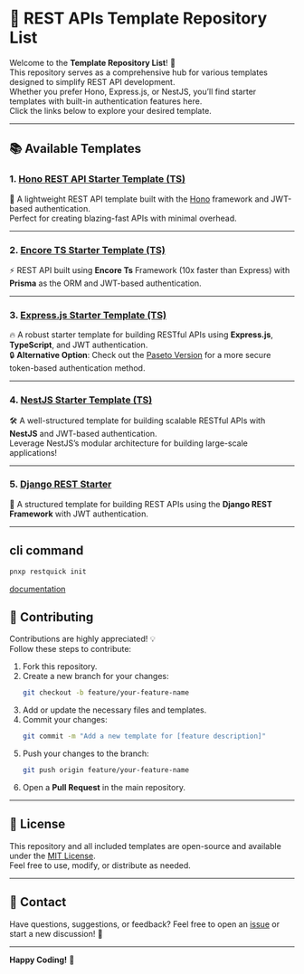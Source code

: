 # 🚀 **REST APIs Template Repository List**

Welcome to the **Template Repository List**! 🎉  
This repository serves as a comprehensive hub for various templates designed to simplify REST API development.  
Whether you prefer Hono, Express.js, or NestJS, you’ll find starter templates with built-in authentication features here.  
Click the links below to explore your desired template.

---

## 📚 **Available Templates**

### 1. [Hono REST API Starter Template (TS)](https://github.com/denisetiya/hono-jwt-template.git)  
🚀 A lightweight REST API template built with the [Hono](https://hono.dev/) framework and JWT-based authentication.  
Perfect for creating blazing-fast APIs with minimal overhead.

---

### 2. [Encore TS Starter Template (TS)](https://github.com/denisetiya/encore-ts-auth.git)  
⚡ REST API built using **Encore Ts** Framework (10x faster than Express) with **Prisma** as the ORM and JWT-based authentication.

---

### 3. [Express.js Starter Template (TS)](https://github.com/denisetiya/typeExpress-jwt-template.git)  
🔥 A robust starter template for building RESTful APIs using **Express.js**, **TypeScript**, and JWT authentication.  
🔒 **Alternative Option**: Check out the [Paseto Version](https://github.com/denisetiya/TS-Express-Paseto-template.git) for a more secure token-based authentication method.

---

### 4. [NestJS Starter Template (TS)](https://github.com/denisetiya/nest-jwt-template.git)  
🛠 A well-structured template for building scalable RESTful APIs with **NestJS** and JWT-based authentication.  
Leverage NestJS’s modular architecture for building large-scale applications!

---

### 5. [Django REST Starter](https://github.com/denisetiya/django-rest-template.git)  
🎯 A structured template for building REST APIs using the **Django REST Framework** with JWT authentication.

---
## cli command

```bash
pnxp restquick init
```

[documentation](https://github.com/denisetiya/restquick.git)

## 🤝 **Contributing**

Contributions are highly appreciated! 💡  
Follow these steps to contribute:

1. Fork this repository.  
2. Create a new branch for your changes:  
   ```bash
   git checkout -b feature/your-feature-name
   ```
3. Add or update the necessary files and templates.  
4. Commit your changes:  
   ```bash
   git commit -m "Add a new template for [feature description]"
   ```
5. Push your changes to the branch:  
   ```bash
   git push origin feature/your-feature-name
   ```
6. Open a **Pull Request** in the main repository.  

---

## 📄 **License**

This repository and all included templates are open-source and available under the [MIT License](./LICENSE).  
Feel free to use, modify, or distribute as needed.

---

## 📧 **Contact**

Have questions, suggestions, or feedback? Feel free to open an [issue](https://github.com/denisetiya/Rest-api-template/issues) or start a new discussion! 💬  

---

**Happy Coding!** 🚀  
